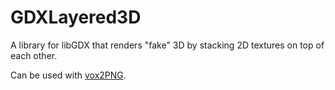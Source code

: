 # GDXLayered3D
A library for libGDX that renders "fake" 3D by stacking 2D textures on top of each other.

Can be used with [vox2PNG](https://github.com/StijnBrouwer/vox2png).
